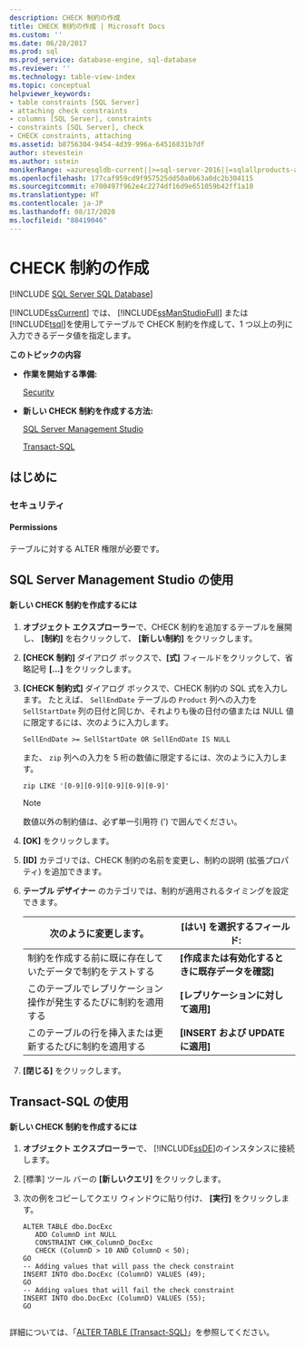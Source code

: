 ```yaml
---
description: CHECK 制約の作成
title: CHECK 制約の作成 | Microsoft Docs
ms.custom: ''
ms.date: 06/28/2017
ms.prod: sql
ms.prod_service: database-engine, sql-database
ms.reviewer: ''
ms.technology: table-view-index
ms.topic: conceptual
helpviewer_keywords:
- table constraints [SQL Server]
- attaching check constraints
- columns [SQL Server], constraints
- constraints [SQL Server], check
- CHECK constraints, attaching
ms.assetid: b8756304-9454-4d39-996a-64516831b7df
author: stevestein
ms.author: sstein
monikerRange: =azuresqldb-current||>=sql-server-2016||=sqlallproducts-allversions||>=sql-server-linux-2017||=azuresqldb-mi-current
ms.openlocfilehash: 177caf959cd9f957525dd50a0b63a0dc2b304115
ms.sourcegitcommit: e700497f962e4c2274df16d9e651059b42ff1a10
ms.translationtype: HT
ms.contentlocale: ja-JP
ms.lasthandoff: 08/17/2020
ms.locfileid: "88419046"
---
```

# <a name="create-check-constraints"></a>CHECK 制約の作成
[!INCLUDE [SQL Server SQL Database](../../includes/applies-to-version/sql-asdb.md)]

  [!INCLUDE[ssCurrent](../../includes/sscurrent-md.md)] では、 [!INCLUDE[ssManStudioFull](../../includes/ssmanstudiofull-md.md)] または [!INCLUDE[tsql](../../includes/tsql-md.md)]を使用してテーブルで CHECK 制約を作成して、1 つ以上の列に入力できるデータ値を指定します。  
  
 **このトピックの内容**  
  
-   **作業を開始する準備:**  
  
     [Security](#Security)  
  
-   **新しい CHECK 制約を作成する方法:**  
  
     [SQL Server Management Studio](#SSMSProcedure)  
  
     [Transact-SQL](#TsqlProcedure)  
  
##  <a name="before-you-begin"></a><a name="BeforeYouBegin"></a> はじめに  
  
###  <a name="security"></a><a name="Security"></a> セキュリティ  
  
####  <a name="permissions"></a><a name="Permissions"></a> Permissions  
 テーブルに対する ALTER 権限が必要です。  
  
##  <a name="using-sql-server-management-studio"></a><a name="SSMSProcedure"></a> SQL Server Management Studio の使用  
  
#### <a name="to-create-a-new-check-constraint"></a>新しい CHECK 制約を作成するには  
  
1.  **オブジェクト エクスプローラー**で、CHECK 制約を追加するテーブルを展開し、 **[制約]** を右クリックして、 **[新しい制約]** をクリックします。  
  
2.  **[CHECK 制約]** ダイアログ ボックスで、**[式]** フィールドをクリックして、省略記号 **[...]** をクリックします。  
  
3.  **[CHECK 制約式]** ダイアログ ボックスで、CHECK 制約の SQL 式を入力します。 たとえば、 `SellEndDate` テーブルの `Product` 列への入力を `SellStartDate` 列の日付と同じか、それよりも後の日付の値または NULL 値に限定するには、次のように入力します。  
  
    ```  
    SellEndDate >= SellStartDate OR SellEndDate IS NULL  
    ```  
  
     また、 `zip` 列への入力を 5 桁の数値に限定するには、次のように入力します。  
  
    ```  
    zip LIKE '[0-9][0-9][0-9][0-9][0-9]'  
    ```  
  
    > [!NOTE]  
    >  数値以外の制約値は、必ず単一引用符 (') で囲んでください。  
  
4.  **[OK]** をクリックします。  
  
5.  **[ID]** カテゴリでは、CHECK 制約の名前を変更し、制約の説明 (拡張プロパティ) を追加できます。  
  
6.  **テーブル デザイナー** のカテゴリでは、制約が適用されるタイミングを設定できます。  
  
    |**次のように**変更します。|**[はい] を選択するフィールド:**|  
    |-------------|---------------------------------------------|  
    |制約を作成する前に既に存在していたデータで制約をテストする|**[作成または有効化するときに既存データを確認]**|  
    |このテーブルでレプリケーション操作が発生するたびに制約を適用する|**[レプリケーションに対して適用]**|  
    |このテーブルの行を挿入または更新するたびに制約を適用する|**[INSERT および UPDATE に適用]**|  
  
7.  **[閉じる]** をクリックします。  
  
##  <a name="using-transact-sql"></a><a name="TsqlProcedure"></a> Transact-SQL の使用  
  
#### <a name="to-create-a-new-check-constraint"></a>新しい CHECK 制約を作成するには  
  
1.  **オブジェクト エクスプローラー**で、 [!INCLUDE[ssDE](../../includes/ssde-md.md)]のインスタンスに接続します。  
  
2.  [標準] ツール バーの **[新しいクエリ]** をクリックします。  
  
3.  次の例をコピーしてクエリ ウィンドウに貼り付け、 **[実行]** をクリックします。  
  
    ```  
    ALTER TABLE dbo.DocExc   
       ADD ColumnD int NULL   
       CONSTRAINT CHK_ColumnD_DocExc   
       CHECK (ColumnD > 10 AND ColumnD < 50);  
    GO  
    -- Adding values that will pass the check constraint  
    INSERT INTO dbo.DocExc (ColumnD) VALUES (49);  
    GO  
    -- Adding values that will fail the check constraint  
    INSERT INTO dbo.DocExc (ColumnD) VALUES (55);  
    GO  
  
    ```  
  
 詳細については、「[ALTER TABLE &#40;Transact-SQL&#41;](../../t-sql/statements/alter-table-transact-sql.md)」を参照してください。  
  
###  <a name="TsqlExample"></a>  
